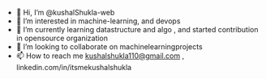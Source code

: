 - 👋 Hi, I’m @kushalShukla-web
- 👀 I’m interested in machine-learning, and devops
- 🌱 I’m currently learning datastructure and algo , and started contribution in opensource organization
- 💞️ I’m looking to collaborate on machinelearningprojects 
- 📫 How to reach me kushalshukla110@gmail.com , linkedin.com/in/itsmekushalshukla

<!---
kushalShukla-web/kushalShukla-web is a ✨ special ✨ repository because its `README.md` (this file) appears on your GitHub profile.
You can click the Preview link to take a look at your changes.
--->
